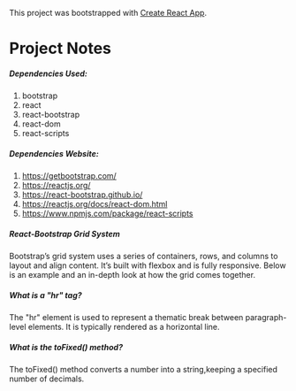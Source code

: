 This project was bootstrapped with [Create React App](https://github.com/facebook/create-react-app).

# Project Notes



##### Dependencies Used:

1) bootstrap
2) react
3) react-bootstrap
4) react-dom
5) react-scripts

#####  Dependencies Website:

1) https://getbootstrap.com/
2) https://reactjs.org/
3) https://react-bootstrap.github.io/
4) https://reactjs.org/docs/react-dom.html
5) https://www.npmjs.com/package/react-scripts

##### React-Bootstrap Grid System

Bootstrap’s grid system uses a series of containers, rows, and columns to layout and align content. It’s built with flexbox and is fully responsive. Below is an example and an in-depth look at how the grid comes together.

##### What is a "hr" tag?

The "hr" element is used to represent a thematic break between paragraph-level elements. It is typically rendered as a horizontal line.

##### What is the toFixed() method?

The toFixed() method converts a number into a string,keeping a specified number of decimals.

